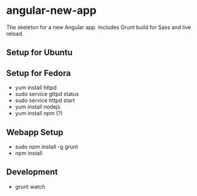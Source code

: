 angular-new-app
===============

The skeleton for a new Angular app. Includes Grunt build for Sass and live reload.


## Setup for Ubuntu ##



## Setup for Fedora ##
* yum install httpd
* sudo service gttpd status
* sudo service httpd start
* yum install nodejs
* yum install npm (?)

## Webapp Setup ##
* sudo npm install -g grunt
* npm install

## Development ##
* grunt watch

